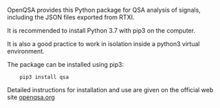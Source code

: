 OpenQSA provides this Python package for QSA analysis of signals, including the JSON files exported from RTXI.

It is recommended to install Python 3.7 with pip3 on the computer.

It is also a good practice to work in isolation inside a python3 virtual environment.

The package can be installed using pip3:

        pip3 install qsa

Detailed instructions for installation and use are given on the official web site [openqsa.org](http://openqsa.org)